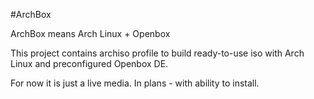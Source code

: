 #ArchBox

ArchBox means Arch Linux + Openbox

This project contains archiso profile to build ready-to-use iso with Arch Linux and preconfigured Openbox DE.

For now it is just a live media. In plans - with ability to install.
